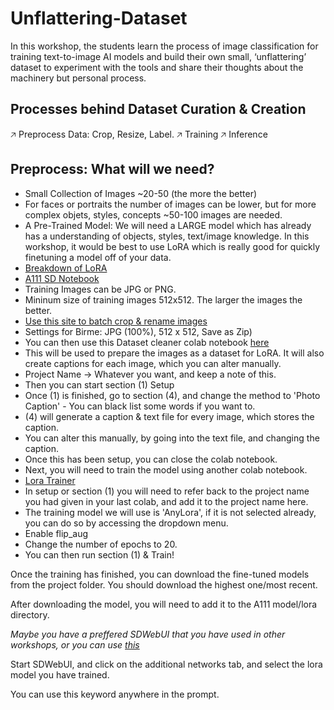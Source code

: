 # Unflattering-Dataset
In this workshop, the students learn the process of image classification for training text-to-image AI models and build their own small, ‘unflattering’ dataset to experiment with the tools and share their thoughts about the machinery but personal process.

## Processes behind Dataset Curation & Creation

🡥 Preprocess Data: Crop, Resize, Label.
🡥 Training
🡥 Inference

## Preprocess: What will we need?

* Small Collection of Images ~20-50 (the more the better)
* For faces or portraits the number of images can be lower, but for more complex objets, styles, concepts ~50-100 images are needed.
* A Pre-Trained Model: We will need a LARGE model which has already has a understanding of objects, styles, text/image knowledge. In this workshop, it would be best to use LoRA which is really good for quickly finetuning a model off of your data.
* [Breakdown of LoRA](https://softwarekeep.com/help-center/how-to-use-stable-diffusion-lora-models)
* [A111 SD Notebook](https://github.com/AUTOMATIC1111/stable-diffusion-webui)
* Training Images can be JPG or PNG.
* Mininum size of training images 512x512. The larger the images the better.
* [Use this site to batch crop & rename images](https://www.birme.net/?image_format=jpeg&quality_jpeg=100&rename=EnterNameHere-XXX)
* Settings for Birme: JPG (100%), 512 x 512, Save as Zip)
* You can then use this Dataset cleaner colab notebook [here](https://colab.research.google.com/drive/1pxk4SovIhZl4HaLmBJo50ZjCKOuofMwb#scrollTo=WBFik7accyDz)
* This will be used to prepare the images as a dataset for LoRA. It will also create captions for each image, which you can alter manually.
* Project Name -> Whatever you want, and keep a note of this.
* Then you can start section (1) Setup
* Once (1) is finished, go to section (4), and change the method to 'Photo Caption' - You can black list some words if you want to.
* (4) will generate a caption & text file for every image, which stores the caption.
* You can alter this manually, by going into the text file, and changing the caption.
* Once this has been setup, you can close the colab notebook.
* Next, you will need to train the model using another colab notebook.
* [Lora Trainer](https://colab.research.google.com/drive/1-D0l9UdkmUx25EonusH0ZGtzqqPWgo_c#scrollTo=OglZzI_ujZq-)
* In setup or section (1) you will need to refer back to the project name you had given in your last colab, and add it to the project name here.
* The training model we will use is 'AnyLora', if it is not selected already, you can do so by accessing the dropdown menu.
* Enable flip_aug
* Change the number of epochs to 20.
* You can then run section (1) & Train!

Once the training has finished, you can download the fine-tuned models from the project folder. You should download the highest one/most recent.

After downloading the model, you will need to add it to the A111 model/lora directory.

_Maybe you have a preffered SDWebUI that you have used in other workshops, or you can use [this](https://colab.research.google.com/github/TheLastBen/fast-stable-diffusion/blob/main/fast_stable_diffusion_AUTOMATIC1111.ipynb#scrollTo=PjzwxTkPSPHf)_

Start SDWebUI, and click on the additional networks tab, and select the lora model you have trained.

You can use this keyword anywhere in the prompt.

